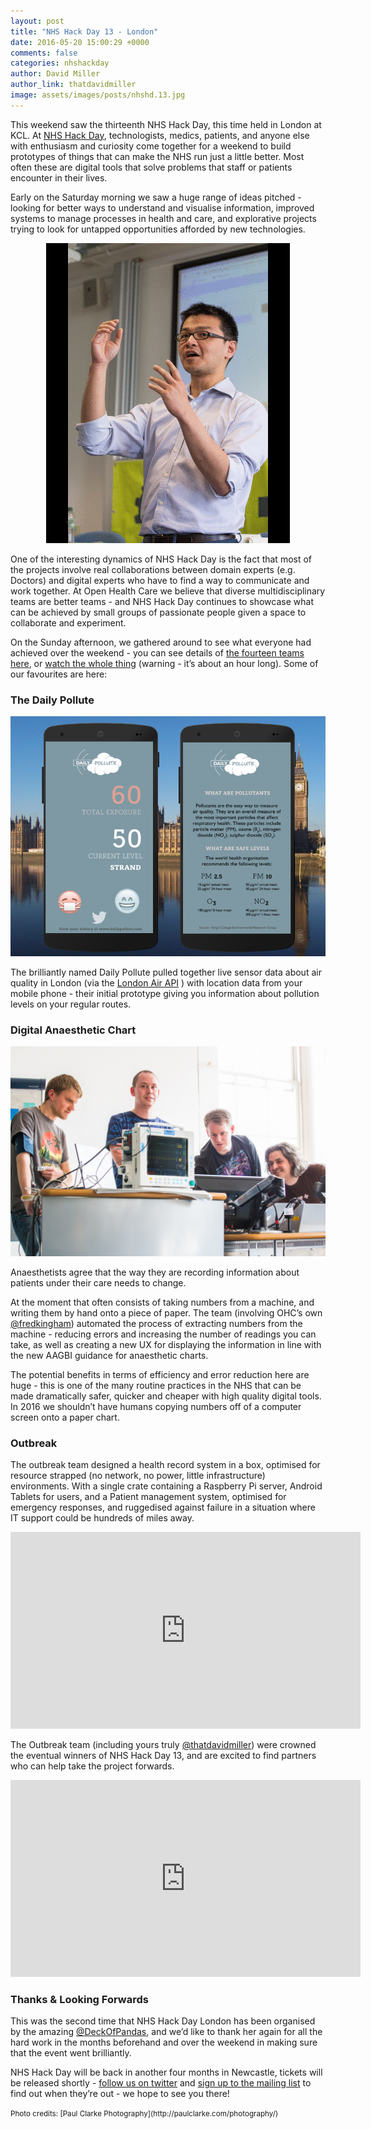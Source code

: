 ```yaml
---
layout: post
title: "NHS Hack Day 13 - London"
date: 2016-05-20 15:00:29 +0000
comments: false
categories: nhshackday
author: David Miller
author_link: thatdavidmiller
image: assets/images/posts/nhshd.13.jpg
---
```

This weekend saw the thirteenth NHS Hack Day, this time held in London at KCL. At
[NHS Hack Day](http://nhshackday.com), technologists, medics,
patients, and anyone else with enthusiasm and curiosity come together for a weekend to build prototypes of things that
can make the NHS run just a little better. Most often these are digital tools that solve problems that staff or patients
encounter in their lives.

Early on the Saturday morning we saw a huge range of ideas pitched - looking for better ways to understand and visualise
information, improved systems to manage processes in health and care, and explorative projects trying to look for
untapped opportunities afforded by new technologies.

<div class="post-thumb">
     <center>
  <img class="img-responsive" src="/assets/images/posts/nhshd13.pitches.gif" alt="" />
</div><!--//post-thumb-->

One of the interesting dynamics of NHS Hack Day is the fact that most of the projects involve real collaborations between
domain experts (e.g. Doctors) and digital experts who have to find a way to communicate and work together. At Open Health
Care we believe that diverse multidisciplinary teams are better teams - and  NHS Hack Day continues to showcase what can be
achieved by small groups of passionate people given a space to collaborate and experiment.

On the Sunday afternoon, we gathered around to see what everyone had achieved over the weekend - you can see details of
[the fourteen teams here](https://docs.google.com/spreadsheets/d/1WTFFTw7SWAat3M9cdzjv-f0_23aHAIiGErcotDrnJYI/edit#gid=0),
or [watch the whole thing](http://www.ustream.tv/recorded/86892842) (warning - it’s about an hour long).
Some of our favourites are here:

### The Daily Pollute

<div class="post-thumb">
  <img class="img-responsive" src="/assets/images/posts/daily.pollute.png" alt="" />
</div><!--//post-thumb-->

The brilliantly named Daily Pollute pulled together live sensor data about air quality in London (via the
[London Air API](http://www.londonair.org.uk/LondonAir/API/) ) with
location data from your mobile phone - their initial prototype giving you information about pollution levels on your regular routes.

### Digital Anaesthetic Chart

<div class="post-thumb">
  <img class="img-responsive" src="/assets/images/posts/nhshd.13.dac.jpg" alt="" />
</div><!--//post-thumb-->

Anaesthetists agree that the way they are recording information about patients under their care needs to change.

At the moment that often
consists of taking numbers from a machine, and writing them by hand onto a piece of paper. The team (involving OHC’s own
[@fredkingham](https://twitter.com/fredkingham)) automated the process of extracting numbers from the machine - reducing
errors and increasing the number of readings you can take, as well as creating a new UX for displaying the information in line
with the new AAGBI guidance for anaesthetic charts.

The potential benefits in terms of efficiency and error reduction here are huge - this is one of the many routine practices in
the NHS that can be made dramatically safer, quicker and cheaper with high quality digital tools. In 2016 we shouldn’t have
humans copying numbers off of a computer screen onto a paper chart.

### Outbreak

The outbreak team designed a health record system in a box, optimised for resource strapped (no network, no power,
little infrastructure) environments. With a single crate containing a Raspberry Pi server, Android Tablets for users, and a
Patient management system, optimised for emergency responses, and ruggedised against failure in a situation where
IT support could be hundreds of miles away.

<center>
  <iframe width="560" height="315" src="https://www.youtube.com/embed/TYsUf5u9FJs?rel=0&amp;showinfo=0" frameborder="0" allowfullscreen></iframe>
</center>

The Outbreak team (including yours truly [@thatdavidmiller](https://twitter.com/thatdavidmiller)) were crowned the eventual winners of
NHS Hack Day 13, and are excited to find partners who can help take the project forwards.

<center>
  <iframe width="560" height="315" src="https://www.youtube.com/embed/hJWTpSH8Bxc?rel=0&amp;showinfo=0" frameborder="0" allowfullscreen></iframe>
</center>

### Thanks & Looking Forwards

This was the second time that NHS Hack Day London has been organised by the amazing
[@DeckOfPandas](https://twitter.com/DeckOfPandas), and we’d like to thank her again for
all the hard work in the months beforehand and over the weekend in making sure that the event went brilliantly.

NHS Hack Day will be back in another four months in Newcastle, tickets will be released shortly -
[follow us on twitter](https://twitter.com/nhshackday) and [sign up to the
mailing list](http://nhshackday.com) to find out when they’re out - we hope to see you there!

<small>
Photo credits: [Paul Clarke Photography](http://paulclarke.com/photography/)
</small>
